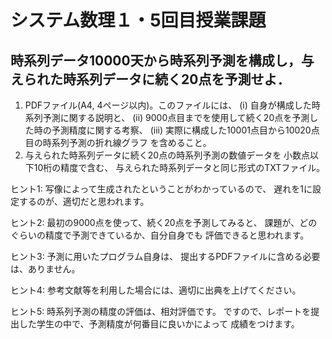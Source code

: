 # システム数理１・5回目授業課題
## 時系列データ10000天から時系列予測を構成し，与えられた時系列データに続く20点を予測せよ．
1. PDFファイル(A4, 4ページ以内)。このファイルには、
(i) 自身が構成した時系列予測に関する説明と、
(ii) 9000点目までを使用して続く20点を予測した時の予測精度に関する考察、
(iii) 実際に構成した10001点目から10020点目の時系列予測の折れ線グラフ
を含めること。
2. 与えられた時系列データに続く20点の時系列予測の数値データを
小数点以下10桁の精度で含む、
与えられた時系列データと同じ形式のTXTファイル。

ヒント1: 写像によって生成されたということがわかっているので、
遅れを1に設定するのが、適切だと思われます。

ヒント2: 最初の9000点を使って、続く20点を予測してみると、
課題が、どのぐらいの精度で予測できているか、自分自身でも
評価できると思われます。

ヒント3: 予測に用いたプログラム自身は、
提出するPDFファイルに含める必要は、ありません。

ヒント4: 参考文献等を利用した場合には、適切に出典を上げてください。

ヒント5: 時系列予測の精度の評価は、相対評価です。
ですので、レポートを提出した学生の中で、予測精度が何番目に良いかによって
成績をつけます。
